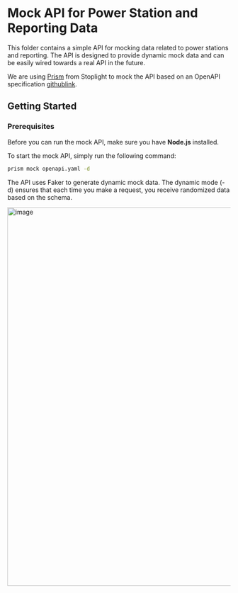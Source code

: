 # Mock API for Power Station and Reporting Data

This folder contains a simple API for mocking data related to power stations and reporting. The API is designed to provide dynamic mock data and can be easily wired towards a real API in the future.

We are using [Prism](https://stoplight.io/open-source/prism) from Stoplight to mock the API based on an OpenAPI specification [githublink](https://github.com/stoplightio/prism).

## Getting Started

### Prerequisites

Before you can run the mock API, make sure you have **Node.js** installed.

To start the mock API, simply run the following command:

```bash
prism mock openapi.yaml -d
```

The API uses Faker to generate dynamic mock data. The dynamic mode (-d) ensures that each time you make a request, you receive randomized data based on the schema.

<img width="855" alt="image" src="https://github.com/user-attachments/assets/4f29e6f2-20cf-46e2-bf8d-40925e91ed0d">
